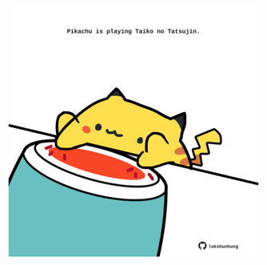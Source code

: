 <!-- built at 26/09/2022, 03:55:09 UTC -->
<p align="center">
  <img width="500" height="500" src="./ReadmeImage.svg">
</p>
